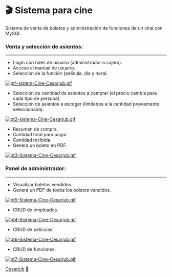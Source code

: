 # 🎬 Sistema para cine

Sistema de venta de boletos y administración de funciones de un cine con MySQL.

### Venta y selección de asientos:

---

- Login con roles de usuario (administrador o cajero). 
- Acceso al manual de usuario.
- Selección de la función (película, día y hora).

[![pt1-sistem-Cine-Cesarjub.gif](https://i.postimg.cc/hGKGcTBF/pt1-sistem-Cine-Cesarjub.gif)](https://postimg.cc/9DN2B401)

- Selección de cantidad de asientos a comprar (el precio cambia para cada tipo de persona).
- Selección de asientos a escoger (limitados a la cantidad previamente seleccionada).

[![pt2-sistema-Cine-Cesarjub.gif](https://i.postimg.cc/PqD03FcT/pt2-sistema-Cine-Cesarjub.gif)](https://postimg.cc/VSY754mV)

- Resumen de compra.
- Cantidad total para pagar.
- Cantidad recibida.
- Genera un boleto en PDF.

[![pt3-Sistema-Cine-Cesarjub.gif](https://i.postimg.cc/Pqd19CVJ/pt3-Sistema-Cine-Cesarjub.gif)](https://postimg.cc/sM0BZgrC)

### Panel de administrador:

---

- Visualizar boletos vendidos.
- Genera un PDF de todos los boletos vendidos.

[![pt5-Sistema-Cine-Cesarjub.gif](https://i.postimg.cc/HLRmhyB1/pt5-Sistema-Cine-Cesarjub.gif)](https://postimg.cc/QBQvBV2f)

- CRUD de empleados.

[![pt4-Sistema-Cine-Cesarjub.gif](https://i.postimg.cc/vBCmfKp9/pt4-Sistema-Cine-Cesarjub.gif)](https://postimg.cc/WF6jP5pb)

- CRUD de películas.

[![pt6-Sistema-Cine-Cesarjub.gif](https://i.postimg.cc/Qdzv8r5p/pt6-Sistema-Cine-Cesarjub.gif)](https://postimg.cc/SnWgd3gs)

- CRUD de funciones.

[![pt7-Sistema-Cine-Cesarjub.gif](https://i.postimg.cc/9QDNNNSz/pt7-Sistema-Cine-Cesarjub.gif)](https://postimg.cc/3kHBk93H)

[Cesarjub](https://github.com/Cesarjub) 🙂
